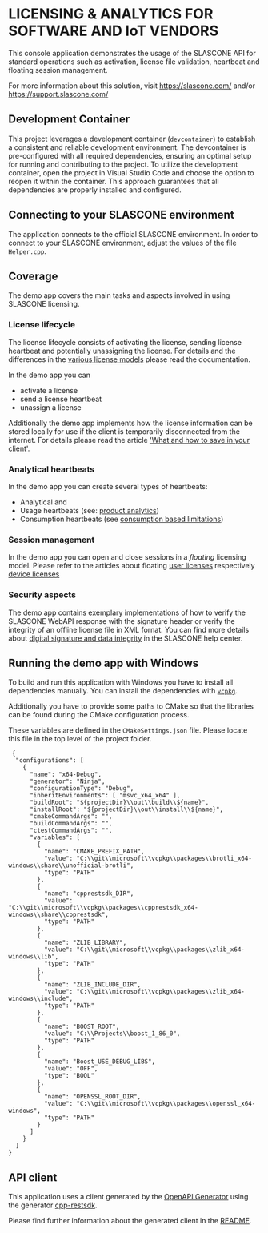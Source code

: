 # LICENSING & ANALYTICS FOR SOFTWARE AND IoT VENDORS

This console application demonstrates the usage of the SLASCONE API for standard operations such as activation, license file validation, heartbeat and floating session management.

For more information about this solution, visit
https://slascone.com/ and/or
https://support.slascone.com/

## Development Container

This project leverages a development container (`devcontainer`) to establish a consistent and reliable development environment. The devcontainer is pre-configured with all required dependencies, ensuring an optimal setup for running and contributing to the project. To utilize the development container, open the project in Visual Studio Code and choose the option to reopen it within the container. This approach guarantees that all dependencies are properly installed and configured.

## Connecting to your SLASCONE environment

The application connects to the official SLASCONE environment. In order to connect to your SLASCONE environment, adjust the values of the file `Helper.cpp`.

## Coverage

The demo app covers the main tasks and aspects involved in using SLASCONE licensing.

### License lifecycle

The license lifecycle consists of activating the license, sending license heartbeat and potentially unassigning the license. 
For details and the differences in the [various license models](https://support.slascone.com/hc/en-us/sections/360004693117-Licensing-Models) please read the documentation.

In the demo app you can
 - activate a license
 - send a license heartbeat
 - unassign a license

 Additionally the demo app implements how the license information can be stored locally for use if the client is temporarily disconnected from the internet. For details please read the article ['What and how to save in your client'](https://support.slascone.com/hc/en-us/articles/7702036319261-WHAT-AND-HOW-TO-SAVE-IN-YOUR-CLIENT).

### Analytical heartbeats

In the demo app you can create several types of heartbeats:
 - Analytical and 
 - Usage heartbeats (see: [product analytics](https://support.slascone.com/hc/en-us/articles/360016055537-PRODUCT-ANALYTICS))
 - Consumption heartbeats (see [consumption based limitations](https://support.slascone.com/hc/en-us/articles/360016057197-CONSUMPTION-BASED-LIMITATIONS))

### Session management

In the demo app you can open and close sessions in a _floating_ licensing model. Please refer to the articles about floating [user licenses](https://support.slascone.com/hc/en-us/articles/7756256586653-FLOATING-USER-LICENSES) respectively [device licenses](https://support.slascone.com/hc/en-us/articles/360016152858-FLOATING-DEVICE-LICENSES)

### Security aspects

The demo app contains exemplary implementations of how to verify the SLASCONE WebAPI response with the signature header or verify the integrity of an offline license file in XML fornat. You can find more details about [digital signature and data integrity](https://support.slascone.com/hc/en-us/articles/360016063637-DIGITAL-SIGNATURE-AND-DATA-INTEGRITY) in the SLASCONE help center.

## Running the demo app with Windows

To build and run this application with Windows you have to install all dependencies manually. You can install the dependencies with [`vcpkg`](https://vcpkg.io/en/).

Additionally you have to provide some paths to CMake so that the libraries can be found during the CMake configuration process.

These variables are defined in the `CMakeSettings.json` file. Please locate this file in the top level of the project folder.

```
 {
  "configurations": [
    {
      "name": "x64-Debug",
      "generator": "Ninja",
      "configurationType": "Debug",
      "inheritEnvironments": [ "msvc_x64_x64" ],
      "buildRoot": "${projectDir}\\out\\build\\${name}",
      "installRoot": "${projectDir}\\out\\install\\${name}",
      "cmakeCommandArgs": "",
      "buildCommandArgs": "",
      "ctestCommandArgs": "",
      "variables": [
        {
          "name": "CMAKE_PREFIX_PATH",
          "value": "C:\\git\\microsoft\\vcpkg\\packages\\brotli_x64-windows\\share\\unofficial-brotli",
          "type": "PATH"
        },
        {
          "name": "cpprestsdk_DIR",
          "value": "C:\\git\\microsoft\\vcpkg\\packages\\cpprestsdk_x64-windows\\share\\cpprestsdk",
          "type": "PATH"
        },
        {
          "name": "ZLIB_LIBRARY",
          "value": "C:\\git\\microsoft\\vcpkg\\packages\\zlib_x64-windows\\lib",
          "type": "PATH"
        },
        {
          "name": "ZLIB_INCLUDE_DIR",
          "value": "C:\\git\\microsoft\\vcpkg\\packages\\zlib_x64-windows\\include",
          "type": "PATH"
        },
        {
          "name": "BOOST_ROOT",
          "value": "C:\\Projects\\boost_1_86_0",
          "type": "PATH"
        },
        {
          "name": "Boost_USE_DEBUG_LIBS",
          "value": "OFF",
          "type": "BOOL"
        },
        {
          "name": "OPENSSL_ROOT_DIR",
          "value": "C:\\git\\microsoft\\vcpkg\\packages\\openssl_x64-windows",
          "type": "PATH"
        }
      ]
    }
  ]
}
```

## API client

This application uses a client generated by the [OpenAPI Generator](https://openapi-generator.tech/) using the generator [cpp-restsdk](https://openapi-generator.tech/docs/generators/cpp-restsdk).

Please find further information about the generated client in the [README](SLASCONE-demo-client/README.md).
